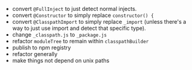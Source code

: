 
* convert `@FullInject` to just detect normal injects.
* convert `@Constructor` to simply replace `constructor() {`
* convert `@ClasspathImport` to simply replace `_import` (unless there's a way to just use import and detect that specific type).
* change `_classpath.js` to `_package.js`
* refactor `moduleTree` to remain within `classpathBuilder`
* publish to npm registry
* refactor generally
* make things not depend on unix paths
